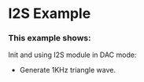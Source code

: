 # I2S Example

### This example shows:

Init and using I2S module in DAC mode:

* Generate 1KHz triangle wave.
     
